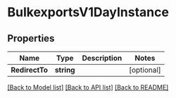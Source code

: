 # BulkexportsV1DayInstance

## Properties

Name | Type | Description | Notes
------------ | ------------- | ------------- | -------------
**RedirectTo** | **string** |  |[optional] 

[[Back to Model list]](../README.md#documentation-for-models) [[Back to API list]](../README.md#documentation-for-api-endpoints) [[Back to README]](../README.md)


